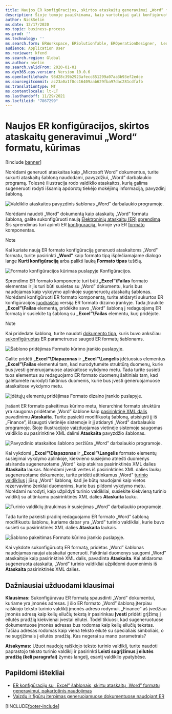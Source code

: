 ```yaml
---
title: Naujos ER konfigūracijos, skirtos ataskaitų generavimui „Word“ formatu, kūrimas
description: Šioje temoje paaiškinama, kaip vartotojai gali konfigūruoti naują elektroninių ataskaitų (ER) formatą generuoti ataskaitas kaip „Microsoft Word” dokumentus.
author: NickSelin
ms.date: 12/17/2020
ms.topic: business-process
ms.prod: ''
ms.technology: ''
ms.search.form: ERWorkspace, ERSolutionTable, EROperationDesigner,  LedgerJournalTable, LedgerJournalTransVendPaym
audience: Application User
ms.reviewer: kfend
ms.search.region: Global
ms.author: nselin
ms.search.validFrom: 2020-01-01
ms.dyn365.ops.version: Version 10.0.6
ms.openlocfilehash: 98d28c39b2923afecc851299a07aa3b93ef2edce
ms.sourcegitcommit: ac23a0a1f0cc16409aab629fba97dac281cdfafb
ms.translationtype: MT
ms.contentlocale: lt-LT
ms.lasthandoff: 11/29/2021
ms.locfileid: "7867299"
---
```

# <a name="design-a-new-er-configuration-to-generate-reports-in-word-format"></a>Naujos ER konfigūracijos, skirtos ataskaitų generavimui „Word“ formatu, kūrimas

[!include [banner](../includes/banner.md)]

Norėdami generuoti ataskaitas kaip „Microsoft Word” dokumentus, turite sukurti ataskaitų šabloną naudodami, pavyzdžiui, „Word” darbalaukio programą. Tolesnė iliustracija rodo valdiklio ataskaitos, kurią galima sugeneruoti rodyti išsamią apdorotų tiekėjo mokėjimų informaciją, pavyzdinį šabloną.

![Valdiklio ataskaitos pavyzdinis šablonas „Word” darbalaukio programoje.](./media/er-design-configuration-word-image1.png)

Norėdami naudoti „Word” dokumentą kaip ataskaitų „Word” formatu šabloną, galite sukonfigūruoti naują [Elektroninių ataskaitų (ER)](general-electronic-reporting.md) [sprendimą](er-quick-start1-new-solution.md). Šis sprendimas turi apimti ER [konfigūraciją,](general-electronic-reporting.md#Configuration) kurioje yra ER [formato](general-electronic-reporting.md#FormatComponentOutbound) komponentas.

> [!NOTE]
> Kai kuriate naują ER formato konfigūraciją generuoti ataskaitoms „Word” formatu, turite pasirinkti **„Word”** kaip formato tipą išplečiamajame dialogo lange **Kurti konfigūraciją** arba palikti lauką **Formato tipas** tuščią.

![Formato konfigūracijos kūrimas puslapyje Konfigūracijos.](./media/er-design-configuration-word-image2.gif)

Sprendimo ER formato komponente turi būti **„Excel”\\Failas** formato elementas ir jis turi būti susietas su „Word” dokumentu, kuris bus naudojamas kaip vykdymo aplinkoje sugeneruotų ataskaitų šablonas. Norėdami konfigūruoti ER formato komponentą, turite atidaryti sukurtos ER konfigūracijos [juodraščio](general-electronic-reporting.md#component-versioning) versiją ER formato dizaino įrankyje. Tada įtraukite **„Excel”\\Failas** elementą, pridėkite savo „Word” šabloną į redaguojamą ER formatą ir susiekite tą šabloną su **„Excel”\\Failas** elementu, kurį pridėjote.

> [!NOTE]
> Kai pridedate šabloną, turite naudoti [dokumento tipą](../../fin-ops/organization-administration/configure-document-management.md#configure-document-types), kuris buvo anksčiau [sukonfigūruotas](electronic-reporting-er-configure-parameters.md#parameters-to-manage-documents) ER parametruose saugoti ER formatų šablonams.

![Šablono pridėjimas Formato kūrimo įrankio puslapyje.](./media/er-design-configuration-word-image3.gif)

Galite pridėti **„Excel”\\Diapazonas** ir **„Excel”\\Langelis** įdėtuosius elementus **„Excel”\\Failas** elementui tam, kad nurodytumėte struktūrą duomenų, kurie bus įvesti generuojamuose ataskaitose vykdymo metu. Tada turite susieti tuos elementus su redaguojamo ER formato duomenų šaltiniais tam, kad galėtumėte nurodyti faktinius duomenis, kurie bus įvesti generuojamuose ataskaitose vykdymo metu.

![Įdėtųjų elementų pridėjimas Formato dizaino įrankio puslapyje.](./media/er-design-configuration-word-image4.gif)

Įrašant ER formato pakeitimus kūrimo metu, hierarchinė formato struktūra yra saugoma pridėtame „Word” šablone kaip [pasirinktinė XML dalis](/visualstudio/vsto/custom-xml-parts-overview) pavadinimu **Ataskaita**. Turite pasiekti modifikuotą šabloną, atsisiųsti jį iš „Finance”, išsaugoti vietinėje sistemoje ir jį atidaryti „Word” darbalaukio programoje. Šioje iliustracijoje vaizduojamas vietinėje sistemoje saugomas valdiklio su pasirinktine XML dalimi **Ataskaita** pavyzdžio šablonas.

![Pavyzdinio ataskaitos šablono peržiūra „Word” darbalaukio programoje.](./media/er-design-configuration-word-image5.gif)

Kai vykdomi **„Excel”\\Diapazonas** ir **„Excel”\\Langelis** formato elementų susiejimai vykdymo aplinkoje, kiekvieno susiejimo atnešti duomenys atsiranda sugeneruotame „Word” kaip atskiras pasirinktinės XML dalies **Ataskaita** laukas. Norėdami įvesti vertes iš pasirinktinės XML dalies laukų sugeneruotame dokumente, turite pridėti atitinkamus „Word” [turinio valdiklius](/office/client-developer/word/content-controls-in-word) į jūsų „Word” šabloną, kad jie būtų naudojami kaip vietos rezervavimo ženklai duomenims, kurie bus pildomi vykdymo metu. Norėdami nurodyti, kaip užpildyti turinio valdikliai, susiekite kiekvieną turinio valdiklį su atitinkamu pasirinktinės XML dalies **Ataskaita** lauku.

![Turinio valdiklių įtraukimas ir susiejimas „Word” darbalaukio programoje.](./media/er-design-configuration-word-image6.gif)

Tada turite pakeisti pradinį redaguojamo ER formato „Word” šabloną modifikuotu šablonu, kuriame dabar yra „Word” turinio valdikliai, kurie buvo susieti su pasirinktinės XML dalies **Ataskaita** laukais.

![Šablono pakeitimas Formato kūrimo įrankio puslapyje.](./media/er-design-configuration-word-image7.gif)

Kai vykdote sukonfigūruotą ER formatą, pridėtas „Word” šablonas naudojamas naujai ataskaitai generuoti. Faktiniai duomenys saugomi „Word” ataskaitoje kaip pasirinktinė XML dalis, pavadinta **Ataskaita**. Kai atidaroma sugeneruota ataskaita, „Word” turinio valdikliai užpildomi duomenimis iš **Ataskaita** pasirinktinės XML dalies.

## <a name="frequently-asked-questions"></a>Dažniausiai užduodami klausimai

**Klausimas:** Sukonfigūravau ER formatą spausdinti „Word” dokumentui, kuriame yra įmonės adresas. Į šio ER formato „Word” šabloną įterpiau raiškiojo teksto turinio valdiklį įmonės adreso rodymui. „Finance” aš įvedžiau įmonės adresą kaip kelių eilučių tekstą ir pasirinkau **Įvesti** pridėti grįžimą į eilutės pradžią kiekvienai įvestai eilutei. Todėl tikiuosi, kad sugeneruotuose dokumentuose įmonės adresas bus rodomas kaip kelių eilučių tekstas. Tačiau adresas rodomas kaip viena teksto eilutė su specialiais simboliais, o ne sugrįžimais į eilutės pradžią. Kas negerai su mano parametrais?

**Atsakymas:** Užuot naudoję raiškiojo teksto turinio valdiklį, turite naudoti paprastojo teksto turinio valdiklį ir pasirinkti **Leisti sugrįžimus į eilutės pradžią (keli paragrafai)** žymės langelį, esantį valdiklio ypatybėse.

## <a name="additional-resources"></a>Papildomi ištekliai

- [ER konfigūracijų su „Excel” šablonais, skirtų ataskaitų „Word” formatu generavimui, pakartotinis naudojimas](./tasks/er-design-configuration-word-2016-11.md)
- [Vaizdų ir figūrų įterpimas generuojamuose dokumentuose naudojant ER](electronic-reporting-embed-images-shapes.md#embed-an-image-in-a-word-document)


[!INCLUDE[footer-include](../../../includes/footer-banner.md)]

